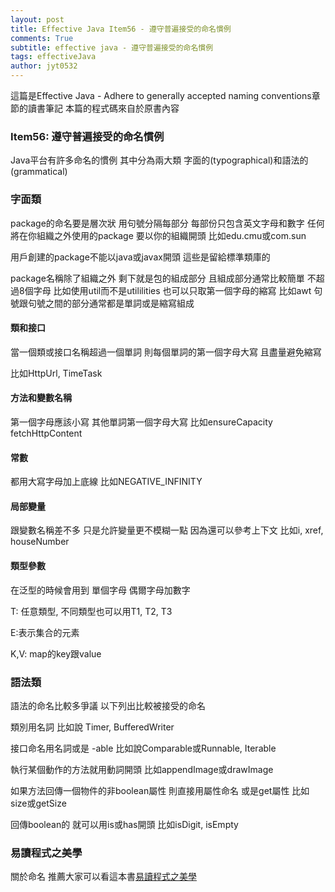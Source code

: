 ```yaml
---
layout: post
title: Effective Java Item56 - 遵守普遍接受的命名慣例
comments: True 
subtitle: effective java - 遵守普遍接受的命名慣例
tags: effectiveJava
author: jyt0532
---
```


這篇是Effective Java - Adhere to generally accepted naming conventions章節的讀書筆記 本篇的程式碼來自於原書內容

### Item56: 遵守普遍接受的命名慣例

Java平台有許多命名的慣例 其中分為兩大類 字面的(typographical)和語法的(grammatical)

### 字面類

package的命名要是層次狀 用句號分隔每部分 每部份只包含英文字母和數字 任何將在你組織之外使用的package 要以你的組織開頭 比如edu.cmu或com.sun 

用戶創建的package不能以java或javax開頭 這些是留給標準類庫的

package名稱除了組織之外 剩下就是包的組成部分 且組成部分通常比較簡單 不超過8個字母 比如使用util而不是utililities 也可以只取第一個字母的縮寫 比如awt 句號跟句號之間的部分通常都是單詞或是縮寫組成

#### 類和接口

當一個類或接口名稱超過一個單詞 則每個單詞的第一個字母大寫 且盡量避免縮寫

比如HttpUrl, TimeTask

#### 方法和變數名稱

第一個字母應該小寫 其他單詞第一個字母大寫 比如ensureCapacity fetchHttpContent

#### 常數

都用大寫字母加上底線 比如NEGATIVE_INFINITY

#### 局部變量

跟變數名稱差不多 只是允許變量更不模糊一點 因為還可以參考上下文 比如i, xref, houseNumber

#### 類型參數

在泛型的時候會用到 單個字母 偶爾字母加數字

T: 任意類型, 不同類型也可以用T1, T2, T3

E:表示集合的元素

K,V: map的key跟value


### 語法類

語法的命名比較多爭議 以下列出比較被接受的命名

類別用名詞 比如說 Timer, BufferedWriter

接口命名用名詞或是 -able 比如說Comparable或Runnable, Iterable

執行某個動作的方法就用動詞開頭 比如appendImage或drawImage

如果方法回傳一個物件的非boolean屬性 則直接用屬性命名 或是get屬性 比如size或getSize

回傳boolean的 就可以用is或has開頭 比如isDigit, isEmpty

### 易讀程式之美學

關於命名 推薦大家可以看這本書[易讀程式之美學](https://www.tenlong.com.tw/products/9789862767191)









